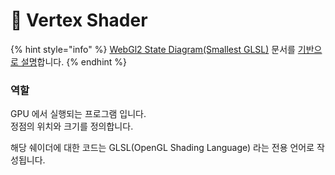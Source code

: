 # 🚿 Vertex Shader

{% hint style="info" %}
[WebGl2 State Diagram(Smallest GLSL)](https://webgl2fundamentals.org/webgl/lessons/resources/webgl-state-diagram.html?exampleId=smallest-glsl) 문서를 [기반으로 설명](undefined.md)합니다.
{% endhint %}

### 역할

GPU 에서 실행되는 프로그램 입니다.\
정점의 위치와 크기를 정의합니다.

해당 쉐이더에 대한 코드는 GLSL(OpenGL Shading Language) 라는 전용 언어로 작성됩니다.

